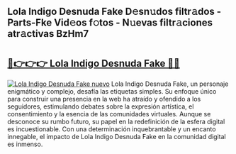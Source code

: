 ## Lola Indigo Desnuda Fake D𝚎sn𝚞dos filtr𝚊dos - Parts-Fke Vid𝚎os f𝚘tos - N𝚞evas filtr𝚊ciones atr𝚊ctivas BzHm7

# <h2><a href="http://mb2raf.tromn.icu/?c=Lola+Indigo+Desnuda+Fake">🔗👉👉👉 Lola Indigo Desnuda Fake 🔗🔗</a></h2>

[![Lola Indigo Desnuda Fake nuevo](https://i.imgur.com/pEAQMta.gif)](http://mb2raf.tromn.icu/?c=Lola+Indigo+Desnuda+Fake)
Lola Indigo Desnuda Fake, un personaje enigmático y complejo, desafía las etiquetas simples. Su enfoque único para construir una presencia en la web ha atraído y ofendido a los seguidores, estimulando debates sobre la expresión artística, el consentimiento y la esencia de las comunidades virtuales. Aunque se desconoce su rumbo futuro, su papel en la redefinición de la esfera digital es incuestionable. Con una determinación inquebrantable y un encanto innegable, el impacto de Lola Indigo Desnuda Fake en la comunidad digital es inmenso.
